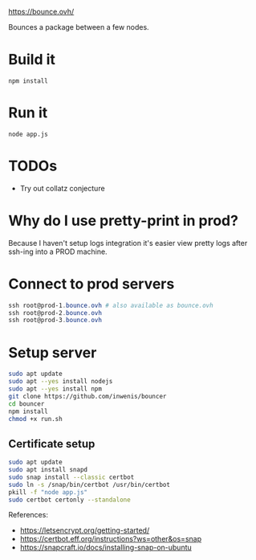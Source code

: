 https://bounce.ovh/

Bounces a package between a few nodes.

# Build it
```
npm install
```

# Run it
```
node app.js
```

# TODOs
- Try out collatz conjecture

# Why do I use pretty-print in prod?
Because I haven't setup logs integration it's easier view pretty logs after ssh-ing into a PROD machine.

# Connect to prod servers
```PowerShell
ssh root@prod-1.bounce.ovh # also available as bounce.ovh
ssh root@prod-2.bounce.ovh
ssh root@prod-3.bounce.ovh
```

# Setup server

```bash
sudo apt update
sudo apt --yes install nodejs
sudo apt --yes install npm
git clone https://github.com/inwenis/bouncer
cd bouncer
npm install
chmod +x run.sh
```

## Certificate setup
```bash
sudo apt update
sudo apt install snapd
sudo snap install --classic certbot
sudo ln -s /snap/bin/certbot /usr/bin/certbot
pkill -f "node app.js"
sudo certbot certonly --standalone
```

References:
- https://letsencrypt.org/getting-started/
- https://certbot.eff.org/instructions?ws=other&os=snap
- https://snapcraft.io/docs/installing-snap-on-ubuntu
